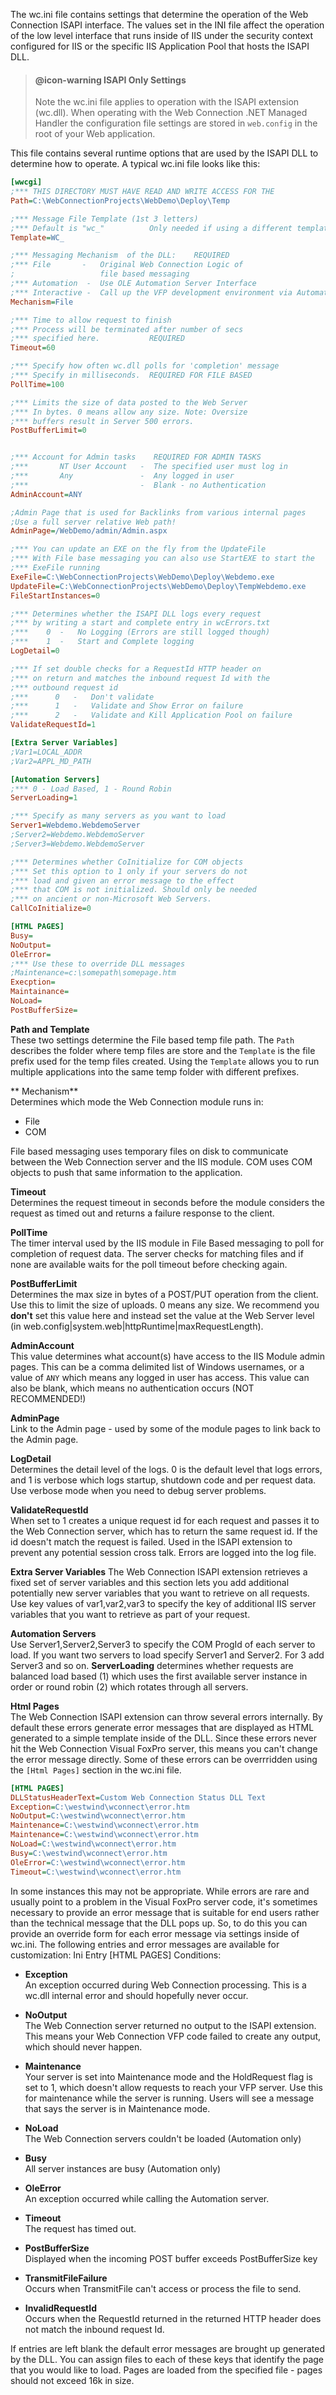 ﻿The wc.ini file contains settings that determine the operation of the Web Connection ISAPI interface. The values set in the INI file affect the operation of the low level interface that runs inside of IIS under the security context configured for IIS or the specific IIS Application Pool that hosts the ISAPI DLL.

> #### @icon-warning ISAPI Only Settings
> Note the wc.ini file applies to operation with the ISAPI extension (wc.dll). When operating with the Web Connection .NET Managed Handler the configuration file settings are stored in `web.config` in the root of your Web application.

This file contains several runtime options that are used by the ISAPI DLL to determine how to operate. A typical wc.ini file looks like this:

```ini
[wwcgi]
;*** THIS DIRECTORY MUST HAVE READ AND WRITE ACCESS FOR THE
Path=C:\WebConnectionProjects\WebDemo\Deploy\Temp

;*** Message File Template (1st 3 letters)
;*** Default is "wc_"          Only needed if using a different template
Template=WC_

;*** Messaging Mechanism  of the DLL:    REQUIRED
;*** File       -   Original Web Connection Logic of 
;                   file based messaging
;*** Automation  -  Use OLE Automation Server Interface
;*** Interactive -  Call up the VFP development environment via Automation
Mechanism=File

;*** Time to allow request to finish
;*** Process will be terminated after number of secs
;*** specified here.           REQUIRED 
Timeout=60

;*** Specify how often wc.dll polls for 'completion' message
;*** Specify in milliseconds.  REQUIRED FOR FILE BASED
PollTime=100

;*** Limits the size of data posted to the Web Server
;*** In bytes. 0 means allow any size. Note: Oversize
;*** buffers result in Server 500 errors.
PostBufferLimit=0


;*** Account for Admin tasks    REQUIRED FOR ADMIN TASKS
;***       NT User Account   -  The specified user must log in
;***       Any               -  Any logged in user
;***                         -  Blank - no Authentication
AdminAccount=ANY

;Admin Page that is used for Backlinks from various internal pages
;Use a full server relative Web path!
AdminPage=/WebDemo/admin/Admin.aspx

;*** You can update an EXE on the fly from the UpdateFile
;*** With File base messaging you can also use StartEXE to start the
;*** ExeFile running
ExeFile=C:\WebConnectionProjects\WebDemo\Deploy\Webdemo.exe
UpdateFile=C:\WebConnectionProjects\WebDemo\Deploy\TempWebdemo.exe
FileStartInstances=0

;*** Determines whether the ISAPI DLL logs every request
;*** by writing a start and complete entry in wcErrors.txt
;***    0  -   No Logging (Errors are still logged though)
;***    1  -   Start and Complete logging
LogDetail=0

;*** If set double checks for a RequestId HTTP header on
;*** on return and matches the inbound request Id with the
;*** outbound request id
;***      0   -   Don't validate
;***      1   -   Validate and Show Error on failure
;***      2   -   Validate and Kill Application Pool on failure
ValidateRequestId=1

[Extra Server Variables]
;Var1=LOCAL_ADDR
;Var2=APPL_MD_PATH

[Automation Servers]
;*** 0 - Load Based, 1 - Round Robin
ServerLoading=1

;*** Specify as many servers as you want to load
Server1=Webdemo.WebdemoServer
;Server2=Webdemo.WebdemoServer
;Server3=Webdemo.WebdemoServer

;*** Determines whether CoInitialize for COM objects
;*** Set this option to 1 only if your servers do not
;*** load and given an error message to the effect 
;*** that COM is not initialized. Should only be needed
;*** on ancient or non-Microsoft Web Servers.
CallCoInitialize=0

[HTML PAGES]
Busy=
NoOutput=
OleError=
;*** Use these to override DLL messages
;Maintenance=c:\somepath\somepage.htm
Execption=
Maintainance=
NoLoad=
PostBufferSize=
```


**Path and Template**  
These two settings determine the File based temp file path. The `Path` describes the folder where temp files are store and the `Template` is the file prefix used for the temp files created. Using the `Template` allows you to run multiple applications into the same temp folder with different prefixes.

** Mechanism**   
Determines which mode the Web Connection module runs in:

* File
* COM

File based messaging uses temporary files on disk to communicate between the Web Connection server and the IIS module. COM uses COM objects to push that same information to the application.

**Timeout**  
Determines the request timeout in seconds before the module considers the request as timed out and returns a failure response to the client.

**PollTime**  
The timer interval used by the IIS module in File Based messaging to poll for completion of request data. The server checks for matching files and if none are available waits for the poll timeout before checking again.

**PostBufferLimit**  
Determines the max size in bytes of a POST/PUT operation from the client. Use this to limit the size of uploads. 0 means any size. We recommend you **don't** set this value here and instead set the value at the Web Server level (in web.config|system.web|httpRuntime|maxRequestLength).

**AdminAccount**  
This value determines what account(s) have access to the IIS Module admin pages. This can be a comma delimited list of Windows usernames, or a value of `ANY` which means any logged in user has access. This value can also be blank, which means no authentication occurs (NOT RECOMMENDED!)

**AdminPage**  
Link to the Admin page - used by some of the module pages to link back to the Admin page.

**LogDetail**  
Determines the detail level of the logs. 0 is the default level that logs errors, and 1 is verbose which logs startup, shutdown code and per request data. Use verbose mode when you need to debug server problems.

**ValidateRequestId**  
When set to 1 creates a unique request id for each request and passes it to the Web Connection server, which has to return the same request id. If the id doesn't match the request is failed. Used in the ISAPI extension to prevent any potential session cross talk. Errors are logged into the log file.


**Extra Server Variables**
The Web Connection ISAPI extension retrieves a fixed set of server variables and this section lets you add additional potentially new server variables that you want to retrieve on all requests. Use key values of var1,var2,var3 to specify the key of additional IIS server variables that you want to retrieve as part of your request. 

**Automation Servers**  
Use Server1,Server2,Server3 to specify the COM ProgId of each server to load. If you want two servers to load specify Server1 and Server2. For 3 add Server3 and so on. **ServerLoading** determines whether requests are balanced load based (1) which uses the first available server instance in order or round robin (2) which rotates through all servers.

**Html Pages**  
The Web Connection ISAPI extension can throw several errors internally. By default these errors generate error messages that are displayed as HTML generated to a simple template inside of the DLL. Since these errors never hit the Web Connection Visual FoxPro server, this means you can't change the error message directly. Some of these errors can be overrridden using the `[Html Pages]` section in the wc.ini file.

```ini
[HTML PAGES]
DLLStatusHeaderText=Custom Web Connection Status DLL Text
Exception=C:\westwind\wconnect\error.htm
NoOutput=C:\westwind\wconnect\error.htm
Maintenance=C:\westwind\wconnect\error.htm
Maintenance=C:\westwind\wconnect\error.htm
NoLoad=C:\westwind\wconnect\error.htm
Busy=C:\westwind\wconnect\error.htm
OleError=C:\westwind\wconnect\error.htm
Timeout=C:\westwind\wconnect\error.htm
```

In some instances this may not be appropriate. While errors are rare and usually point to a problem in the Visual FoxPro server code, it's sometimes necessary to provide an error message that is suitable for end users rather than the technical message that the DLL pops up. So, to do this you can provide an override form for each error message via settings inside of wc.ini. The following entries and error messages are available for customization: Ini Entry [HTML PAGES] Conditions:

* **Exception**  
An exception occurred during Web Connection processing. This is a wc.dll internal error and should hopefully never occur.  

* **NoOutput**  
The Web Connection server returned no output to the ISAPI extension. This means your Web Connection VFP code failed to create any output, which should never happen.  

* **Maintenance**  
Your server is set into Maintenance mode and the HoldRequest flag is set to 1, which doesn't allow requests to reach your VFP server. Use this for maintenance while the server is running. Users will see a message that says the server is in Maintenance mode.  

*  **NoLoad**  
The Web Connection servers couldn't be loaded (Automation only)  

* **Busy**  
All server instances are busy (Automation only)  

*   **OleError**  
An exception occurred while calling the Automation server.  

*   **Timeout**  
The request has timed out.  

*   **PostBufferSize**  
Displayed when the incoming POST buffer exceeds PostBufferSize key  

*   **TransmitFileFailure**   
Occurs when TransmitFile can't access or process the file to send.  

*   **InvalidRequestId**  
Occurs when the RequestId returned in the returned HTTP header does not match the inbound request Id.  

If entries are left blank the default error messages are brought up generated by the DLL. You can assign files to each of these keys that identify the page that you would like to load. Pages are loaded from the specified file - pages should not exceed 16k in size.